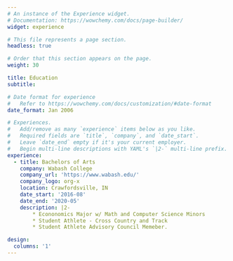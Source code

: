 ```yaml
---
# An instance of the Experience widget.
# Documentation: https://wowchemy.com/docs/page-builder/
widget: experience

# This file represents a page section.
headless: true

# Order that this section appears on the page.
weight: 30

title: Education
subtitle:

# Date format for experience
#   Refer to https://wowchemy.com/docs/customization/#date-format
date_format: Jan 2006

# Experiences.
#   Add/remove as many `experience` items below as you like.
#   Required fields are `title`, `company`, and `date_start`.
#   Leave `date_end` empty if it's your current employer.
#   Begin multi-line descriptions with YAML's `|2-` multi-line prefix.
experience:
  - title: Bachelors of Arts
    company: Wabash College
    company_url: 'https://www.wabash.edu/'
    company_logo: org-x
    location: Crawfordsville, IN
    date_start: '2016-08'
    date_end: '2020-05'
    description: |2-
        * Econonomics Major w/ Math and Computer Science Minors
        * Student Athlete - Cross Country and Track
        * Student Athlete Advisory Council Memeber. 

design:
  columns: '1'
---
```

